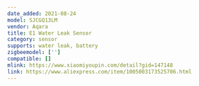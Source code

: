 ```yaml
---
date_added: 2021-08-24
model: SJCGQ13LM
vendor: Aqara
title: E1 Water Leak Sensor
category: sensor
supports: water leak, battery
zigbeemodel: ['']
compatible: []
mlink: https://www.xiaomiyoupin.com/detail?gid=147148
link: https://www.aliexpress.com/item/1005003173525706.html
---
```

